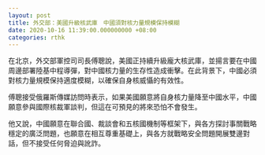 ```yaml
---
layout: post
title: 外交部：美國升級核武庫　中國須對核力量規模保持模糊
date: 2020-10-16 11:39:00.000000000 +08:00
categories: rthk
---
```


在北京，外交部軍控司司長傅聰說，美國正持續升級龐大核武庫，並揚言要在中國周邊部署陸基中程導彈，對中國核力量的生存性造成衝擊。在此背景下，中國必須對核力量規模保持適度模糊，以確保自身核威懾的有效性。

傅聰接受俄羅斯傳媒訪問時表示，如果美國願意將自身核力量降至中國水平，中國願意參與國際核裁軍談判，但這在可預見的將來恐怕不會發生。

他又說，中國願意在聯合國、裁談會和五核國機制等框架下，與各方探討事關戰略穩定的廣泛問題，也願意在相互尊重基礎上，與各方就戰略安全問題開展雙邊對話，但不接受任何脅迫與訛詐。
